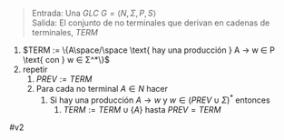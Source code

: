 
> Entrada: Una $GLC$ $G = ⟨N, Σ, P, S⟩$  
   Salida: El conjunto de no terminales que derivan en cadenas de terminales, $TERM$  
1. $TERM := \{A\space/\space \text{ hay una producción } A → w ∈ P \text{ con } w ∈ Σ^*\}$  
2. repetir  
	 1. $PREV := TERM$
	 2. Para cada no terminal $A ∈ N$ hacer
		 1. Si hay una producción $A → w$ y $w ∈ (PREV ∪ Σ)^*$ entonces
			 1. $TERM := TERM ∪ \{A\}$
	hasta $PREV = TERM$



#v2 